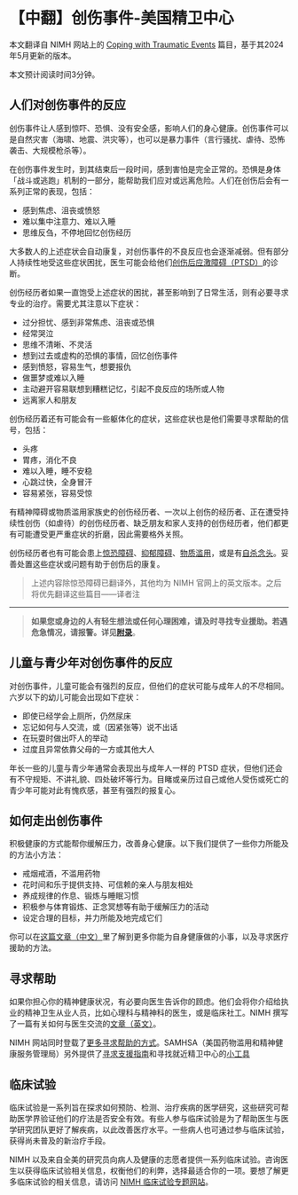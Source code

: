 # 【中翻】创伤事件-美国精卫中心

本文翻译自 NIMH 网站上的 [Coping with Traumatic Events](https://www.nimh.nih.gov/health/topics/coping-with-traumatic-events) 篇目，基于其2024年5月更新的版本。

本文预计阅读时间3分钟。

## 人们对创伤事件的反应

创伤事件让人感到惊吓、恐惧、没有安全感，影响人们的身心健康。创伤事件可以是自然灾害（海啸、地震、洪灾等），也可以是暴力事件（言行骚扰、虐待、恐怖袭击、大规模枪杀等）。

在创伤事件发生时，到其结束后一段时间，感到害怕是完全正常的。恐惧是身体「战斗或逃跑」机制的一部分，能帮助我们应对或远离危险。人们在创伤后会有一系列正常的表现，包括：

- 感到焦虑、沮丧或愤怒
- 难以集中注意力、难以入睡
- 思维反刍，不停地回忆创伤经历

大多数人的上述症状会自动康复，对创伤事件的不良反应也会逐渐减弱。但有部分人持续性地受这些症状困扰，医生可能会给他们[创伤后应激障碍（PTSD）](./PTSD.md)的诊断。

创伤经历者如果一直饱受上述症状的困扰，甚至影响到了日常生活，则有必要寻求专业的治疗。需要尤其注意以下症状：

- 过分担忧、感到非常焦虑、沮丧或恐惧
- 经常哭泣
- 思维不清晰、不灵活
- 想到过去或虚构的恐惧的事情，回忆创伤事件
- 感到愤怒，容易生气，想要报仇
- 做噩梦或难以入睡
- 主动避开容易联想到糟糕记忆，引起不良反应的场所或人物
- 远离家人和朋友

创伤经历着还有可能会有一些躯体化的症状，这些症状也是他们需要寻求帮助的信号，包括：

- 头疼
- 胃疼，消化不良
- 难以入睡，睡不安稳
- 心跳过快，全身冒汗
- 容易紧张，容易受惊

有精神障碍或物质滥用家族史的创伤经历者、一次以上创伤的经历者、正在遭受持续性创伤（如虐待）的创伤经历者、缺乏朋友和家人支持的创伤经历者，他们都更有可能遭受更严重症状的折磨，因此需要格外关照。

创伤经历者也有可能会患上[惊恐障碍](./PanicDisorder.md)、[抑郁障碍](https://www.nimh.nih.gov/health/topics/depression)、[物质滥用](https://www.nimh.nih.gov/health/topics/substance-use-and-mental-health)，或是有[自杀念头](https://www.nimh.nih.gov/health/topics/suicide-prevention)。妥善处置这些症状或问题有助于创伤后的康复。

> 上述内容除惊恐障碍已翻译外，其他均为 NIMH 官网上的英文版本。之后将优先翻译这些篇目——译者注
----
> **如果您或身边的人有轻生想法或任何心理困难，请及时寻找专业援助。若遇危急情况，请报警。详见[附录](../appendix.md#危机干预与报警)**。

## 儿童与青少年对创伤事件的反应

对创伤事件，儿童可能会有强烈的反应，但他们的症状可能与成年人的不尽相同。六岁以下的幼儿可能会出现如下症状：

- 即使已经学会上厕所，仍然尿床
- 忘记如何与人交流，或（因紧张等）说不出话
- 在玩耍时做出吓人的举动
- 过度且异常依靠父母的一方或其他大人

年长一些的儿童与青少年通常会表现出与成年人一样的 PTSD 症状，但他们还会有不守规矩、不讲礼貌、四处破坏等行为。目睹或亲历过自己或他人受伤或死亡的青少年可能对此有愧疚感，甚至有强烈的报复心。

## 如何走出创伤事件

积极健康的方式能帮你缓解压力，改善身心健康。以下我们提供了一些你力所能及的方法小方法：

- 戒烟戒酒，不滥用药物
- 花时间和乐于提供支持、可信赖的亲人与朋友相处
- 养成规律的作息、锻炼与睡眠习惯
- 积极参与体育锻炼、正念冥想等有助于缓解压力的活动
- 设定合理的目标，并力所能及地完成它们

你可以在[这篇文章（中文）](./SelfCare.md)里了解到更多你能为自身健康做的小事，以及寻求医疗援助的方法。

## 寻求帮助

如果你担心你的精神健康状况，有必要向医生告诉你的顾虑。他们会将你介绍给执业的精神卫生从业人员，比如心理科与精神科的医生，或是临床社工。NIMH 撰写了一篇有关如何与医生交流的[文章（英文）](https://www.nimh.nih.gov/health/publications/tips-for-talking-with-your-health-care-provider)。

NIMH 网站同时登载了[更多寻求帮助的方式](https://www.nimh.nih.gov/health/find-help)。SAMHSA（美国药物滥用和精神健康服务管理局）另外提供了[寻求支援指南](https://www.samhsa.gov/find-support)和寻找就近精卫中心的[小工具](https://findtreatment.samhsa.gov/)

## 临床试验

临床试验是一系列旨在探求如何预防、检测、治疗疾病的医学研究，这些研究可帮助医学界验证他们的疗法是否安全有效。有些人参与临床试验是为了帮助医生与医学研究团队更好了解疾病，以此改善医疗水平。一些病人也可通过参与临床试验，获得尚未普及的新治疗手段。

NIMH 以及来自全美的研究员向病人及健康的志愿者提供一系列临床试验。咨询医生以获得临床试验相关信息，权衡他们的利弊，选择最适合你的一项。要想了解更多临床试验的相关信息，请访问 [NIMH 临床试验专题网站](https://www.nimh.nih.gov/health/trials)。
